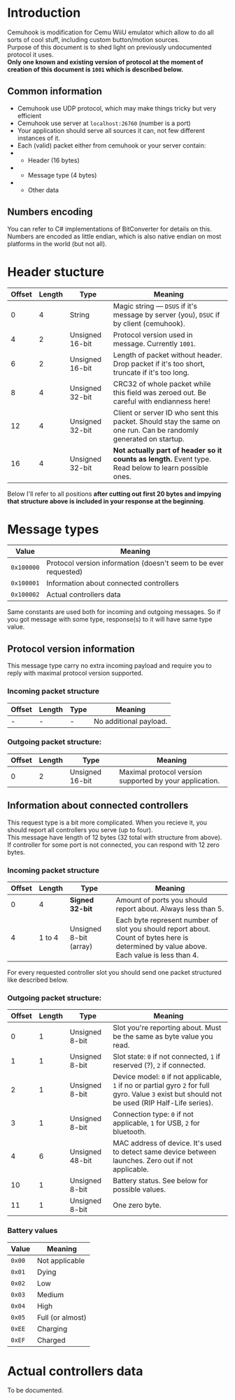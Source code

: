 # Introduction

Cemuhook is modification for Cemu WiiU emulator which allow to do all sorts of cool stuff, including custom button/motion sources.  
Purpose of this document is to shed light on previously undocumented protocol it uses.  
**Only one known and existing version of protocol at the moment of creation of this document is `1001` which is described below.**

## Common information

* Cemuhook use UDP protocol, which may make things tricky but very efficient
* Cemuhook use server at `localhost:26760` (number is a port)
* Your application should serve all sources it can, not few different instances of it.
* Each (valid) packet either from cemuhook or your server contain:
* * Header (16 bytes)
* * Message type (4 bytes)
* * Other data

## Numbers encoding
You can refer to C# implementations of BitConverter for details on this.  
Numbers are encoded as little endian, which is also native endian on most platforms in the world (but not all).

# Header stucture

| Offset | Length | Type | Meaning |
| ------ | ------ | ---- | ------- |
| 0  | 4  | String | Magic string — `DSUS` if it's message by server (you), `DSUC` if by client (cemuhook). |
| 4  | 2  | Unsigned 16-bit | Protocol version used in message. Currently `1001`. |
| 6  | 2  | Unsigned 16-bit | Length of packet without header. Drop packet if it's too short, truncate if it's too long. |
| 8  | 4 | Unsigned 32-bit | CRC32 of whole packet while this field was zeroed out. Be careful with endianness here! |
| 12 | 4 | Unsigned 32-bit | Client or server ID who sent this packet. Should stay the same on one run. Can be randomly generated on startup. |
| 16 | 4 | Unsigned 32-bit | **Not actually part of header so it counts as length.** Event type. Read below to learn possible ones. |

Below I'll refer to all positions **after cutting out first 20 bytes and impying that structure above is included in your response at the beginning**.

# Message types

| Value | Meaning |
| ----- | ------- |
| `0x100000` | Protocol version information (doesn't seem to be ever requested) |
| `0x100001` | Information about connected controllers |
| `0x100002` | Actual controllers data |

Same constants are used both for incoming and outgoing messages. So if you got message with some type, response(s) to it will have same type value.

## Protocol version information

This message type carry no extra incoming payload and require you to reply with maximal protocol version supported.

### Incoming packet structure

| Offset | Length | Type | Meaning |
| ------ | ------ | ---- | ------- |
| - | - | - | No additional payload. |

### Outgoing packet structure:

| Offset | Length | Type | Meaning |
| ------ | ------ | ---- | ------- |
| 0 | 2 | Unsigned 16-bit | Maximal protocol version supported by your application. |

## Information about connected controllers

This request type is a bit more complicated. When you recieve it, you should report all controllers you serve (up to four).  
This message have length of 12 bytes (32 total with structure from above).  
If controller for some port is not connected, you can respond with 12 zero bytes.

### Incoming packet structure

| Offset | Length | Type | Meaning |
| ------ | ------ | ---- | ------- |
| 0 | 4 | **Signed 32-bit** | Amount of ports you should report about. Always less than 5. |
| 4 | 1 to 4 | Unsigned 8-bit (array) | Each byte represent number of slot you should report about. Count of bytes here is determined by value above. Each value is less than 4. |

For every requested controller slot you should send one packet structured like described below.

### Outgoing packet structure:

| Offset | Length | Type | Meaning |
| ------ | ------ | ---- | ------- |
| 0  | 1  | Unsigned 8-bit | Slot you're reporting about. Must be the same as byte value you read. |
| 1  | 1  | Unsigned 8-bit | Slot state: `0` if not connected, `1` if reserved (?), `2` if connected. |
| 2  | 1  | Unsigned 8-bit | Device model: `0` if not applicable, `1` if no or partial gyro `2` for full gyro. Value `3` exist but should not be used (RIP Half-Life series). |
| 3  | 1  | Unsigned 8-bit | Connection type: `0` if not applicable, `1` for USB, `2` for bluetooth. |
| 4  | 6 | Unsigned 48-bit | MAC address of device. It's used to detect same device between launches. Zero out if not applicable. |
| 10 | 1 | Unsigned 8-bit | Battery status. See below for possible values. |
| 11 | 1 | Unsigned 8-bit | One zero byte. |

### Battery values

| Value  | Meaning |
| ------ | ------- |
| `0x00` | Not applicable |
| `0x01` | Dying |
| `0x02` | Low |
| `0x03` | Medium |
| `0x04` | High |
| `0x05` | Full (or almost) |
| `0xEE` | Charging |
| `0xEF` | Charged |

# Actual controllers data

To be documented.
